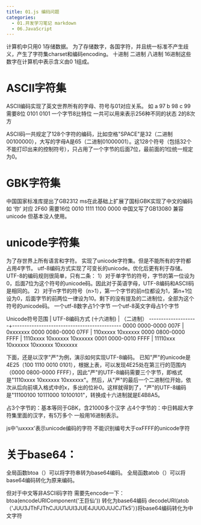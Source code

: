 ```yaml
---
title: 01.js 编码问题
categories:
  - 01.开发学习笔记 markdown
  - 06.JavaScript
---
```


计算机中只用0 1存储数据。
为了存储数字，各国字符，并且统一标准不产生歧义，产生了字符集charset和编码encoding。
十进制 二进制 八进制 16进制这些数字在计算机中表示含义由0 1组成。

# ASCII字符集
ASCII编码实现了英文世界所有的字母、符号与01对应关系。
如 a 97 b 98 c 99  需要8位 0101 0101
一个字节8比特位 一共可以用来表示256种不同的状态 2的8次方

ASCII码一共规定了128个字符的编码，比如空格"SPACE"是32（二进制00100000），大写的字母A是65（二进制01000001）。这128个符号（包括32个不能打印出来的控制符号），只占用了一个字节的后面7位，最前面的1位统一规定为0。

# GBK字符集
中国国家标准库提出了GB2312
ms在此基础上扩展了国标GBK实现了中文的编码 如 ‘你’ 对应 2F60 需要16位 0010 1111 1100 0000
中国又写了GB13080 兼容unicode 但基本没人使用。

# unicode字符集
为了存世界上所有语言和字符。
实现了unicode字符集。但是不能所有的字符都占用4字节。
utf-8编码方式实现了可变长的unicode。优化后更有利于存储。
UTF-8的编码规则很简单，只有二条：
1）对于单字节的符号，字节的第一位设为0，后面7位为这个符号的unicode码。因此对于英语字母，UTF-8编码和ASCII码是相同的。
2）对于n字节的符号（n>1），第一个字节的前n位都设为1，第n+1位设为0，后面字节的前两位一律设为10。剩下的没有提及的二进制位，全部为这个符号的unicode码。
一个utf-8数字占1个字节 一个utf-8英文字母占1个字节

Unicode符号范围 | UTF-8编码方式
(十六进制) | （二进制）
--------------------+---------------------------------------------
0000 0000-0000 007F | 0xxxxxxx
0000 0080-0000 07FF | 110xxxxx 10xxxxxx
0000 0800-0000 FFFF | 1110xxxx 10xxxxxx 10xxxxxx
0001 0000-0010 FFFF | 11110xxx 10xxxxxx 10xxxxxx 10xxxxxx

下面，还是以汉字"严"为例，演示如何实现UTF-8编码。
已知"严"的unicode是4E25（100 1110 0010 0101），根据上表，可以发现4E25处在第三行的范围内（0000 0800-0000 FFFF），因此"严"的UTF-8编码需要三个字节，即格式是"1110xxxx 10xxxxxx 10xxxxxx"。然后，从"严"的最后一个二进制位开始，依次从后向前填入格式中的x，多出的位补0。这样就得到了，"严"的UTF-8编码是"11100100 10111000 10100101"，转换成十六进制就是E4B8A5。

占3个字节的：基本等同于GBK，含21000多个汉字
占4个字节的：中日韩超大字符集里面的汉字，有5万多个
一般用16进制表示。

js中'\uxxxx'表示unicode编码的字符 不能识别编号大于oxFFFF的unicode字符


# 关于base64：
全局函数btoa（）可以将字符串转为base64编码。
全局函数atob（）可以将base64编码转化为原来编码。

但对于中文等非ASCII码字符 需要先encode一下：
btoa(encodeURIComponent('王巨仙')) 转化为base64编码
decodeURI(atob（'JUU3JThFJThCJUU1JUI3JUE4JUU0JUJCJTk5'）)将base64编码转化为中文字符